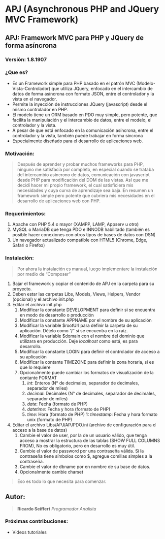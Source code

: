 # APJ (Asynchronous PHP and JQuery MVC Framework)
## APJ: Framework MVC para PHP y JQuery de forma asíncrona
### Versión: 1.8.1907
### ¿Que es?
- Es un Framework simple para PHP basado en el patrón MVC (Modelo-Vista-Controlador) que utiliza JQuery, enfocado en el intercambio de datos de forma asíncrona con formato JSON, entre el controlador y la vista en el navegador.
- Permite la inyección de instrucciones JQuery (javascript) desde el mismo controlador en PHP.
- El modelo tiene un ORM basado en PDO muy simple, pero potente, que facilita la manipulación y el intercambio de datos, entre el modelo, el controlador y la vista.
- A pesar de que está enfocado en la comunicación asíncrona, entre el controlador y la vista, también puede trabajar en forma síncrona
- Especialmente diseñado para el desarrollo de aplicaciones web.

### Motivación:
>Después de aprender y probar muchos frameworks para PHP, ninguno me satisfacía por completo, en especial cuando se trataba del intercambio asíncrono de datos, comunicación con javascript desde PHP para modificación del DOM de las vistas. Así que me decidí hacer mi propio framework, el cual satisficiera mis necesidades y cuya curva de aprendizaje sea baja.
>En resumen un framework simple pero potente que cubriera mis necesidades en el desarrollo de aplicaciones web con PHP.

### Requerimientos:
1. Apache con PHP 5.4 o mayor (XAMPP, LAMP, Appserv u otro)
1. MySQL o MariaDB que tenga PDO e INNODB habilitado (también es posible hacer conexiones con otros tipos de bases de datos con DSN)
1. Un navegador actualizado compatible con HTML5 (Chrome, Edge, Safari o Firefox)

### Instalación:
>Por ahora la instalación es manual, luego implementare la instalación por medio de “Composer”
1. Bajar el framework y copiar el contenido de APJ en la carpeta para su proyecto.
1. Deben estar las carpetas Libs, Models, Views, Helpers, Vendor (opcional) y el archivo init.php
1. Editar el archivo init.php
	1. Modificar la constante DEVELOPMENT para definir si se encuentra en modo de desarrollo o producción
    1. Modificar la constante APPNAME por el nombre de su aplicación
    1. Modificar la variable $rootUrl para definir la carpeta de su aplicación. Déjelo como “/” si se encuentra en la raíz.
    1. Modificar la variable $domain con el nombre del dominio que utilizara en producción. Deje _localhost_ como está, es para desarrollo.
    1. Modificar la constante LOGIN para definir el controlador de acceso a su aplicación
    1. Modificar la contante TIMEZONE para definir la zona horaria, si es que lo requiere
    1. Opcionalmente puede cambiar los formatos de visualización de la contante FORMAT
	   1. _int_: Enteros (N° de decimales, separador de decimales, separador de miles)
	   1. _decimal_: Decimales (N° de decimales, separador de decimales, separador de miles)
	   1. _date_: Fecha (formato de PHP)
	   1. _datetime_: Fecha y hora (formato de PHP)
	   1. _time_: Hora (formato de PHP)
	   1: _timestamp_: Fecha y hora formato unix (formato de PHP)
1. Editar el archivo Libs/APJ/APJPDO.ini (archivo de configuración para el acceso a la base de datos)
	1. Cambie el valor de user, por la de un usuario válido, que tenga acceso a mostrar la estructura de las tablas (SHOW FULL COLUMNS FROM), No es obligatorio, pero en desarrollo es muy útil.
    1. Cambie el valor de password por una contraseña válida. Si la contraseña tiene símbolos como $, agregue comillas simples a la contraseña.
    1. Cambie el valor de dbname por en nombre de su base de datos.
    1. Opcionalmente cambie charset
>Eso es todo lo que necesita para comenzar.

## Autor:
>**Ricardo Seiffert**
>_Programador Analista_
### Próximas contribuciones:
-	Videos tutoriales
